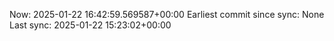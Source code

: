 Now: 2025-01-22 16:42:59.569587+00:00 Earliest commit since sync: None Last sync: 2025-01-22 15:23:02+00:00
